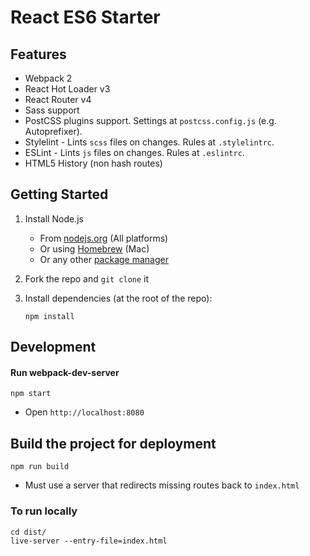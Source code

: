 React ES6 Starter
==================

Features
----------

- Webpack 2
- React Hot Loader v3
- React Router v4
- Sass support
- PostCSS plugins support. Settings at `postcss.config.js` (e.g. Autoprefixer).
- Stylelint - Lints `scss` files on changes. Rules at `.stylelintrc`.
- ESLint - Lints `js` files on changes. Rules at `.eslintrc`.
- HTML5 History (non hash routes)

Getting Started
----------------

1. Install Node.js
    - From [nodejs.org](https://nodejs.org/) (All platforms)
    - Or using [Homebrew](http://blog.teamtreehouse.com/install-node-js-npm-mac) (Mac)
    - Or any other [package manager](https://github.com/joyent/node/wiki/Installing-Node.js-via-package-manager)
1. Fork the repo and `git clone` it
1. Install dependencies (at the root of the repo):

    ```
    npm install
    ```

Development
------------

#### Run webpack-dev-server

```
npm start
```

- Open `http://localhost:8080`

Build the project for deployment
---------------------------------

```
npm run build
```

- Must use a server that redirects missing routes back to `index.html`

### To run locally

```
cd dist/
live-server --entry-file=index.html
```
